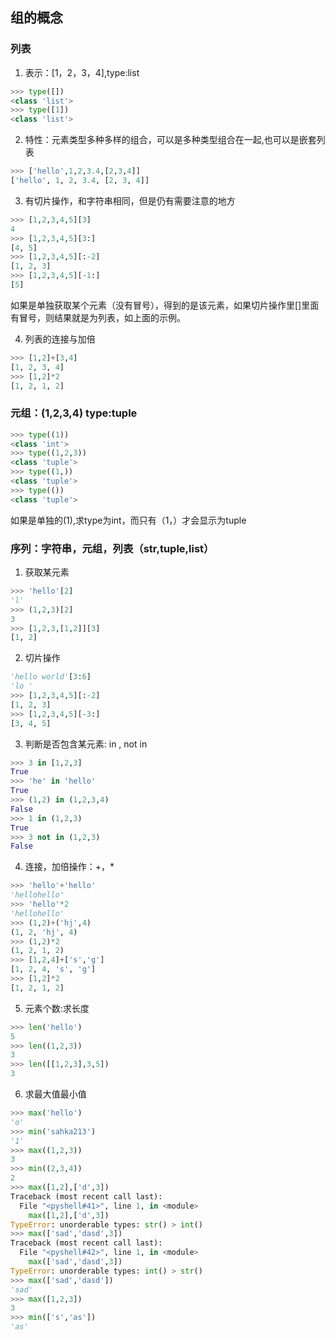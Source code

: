 ## 组的概念
### 列表
1. 表示：[1，2，3，4],type:list
```python
>>> type([])
<class 'list'>
>>> type([1])
<class 'list'>
```
2. 特性：元素类型多种多样的组合，可以是多种类型组合在一起,也可以是嵌套列表
```python
>>> ['hello',1,2,3.4,[2,3,4]]
['hello', 1, 2, 3.4, [2, 3, 4]]
```
3. 有切片操作，和字符串相同，但是仍有需要注意的地方
```python
>>> [1,2,3,4,5][3]
4
>>> [1,2,3,4,5][3:]
[4, 5]
>>> [1,2,3,4,5][:-2]
[1, 2, 3]
>>> [1,2,3,4,5][-1:]
[5]
```
如果是单独获取某个元素（没有冒号），得到的是该元素，如果切片操作里[]里面有冒号，则结果就是为列表，如上面的示例。

4. 列表的连接与加倍
```python
>>> [1,2]+[3,4]
[1, 2, 3, 4]
>>> [1,2]*2
[1, 2, 1, 2]
```

### 元组：(1,2,3,4) type:tuple
```python
>>> type((1))
<class 'int'>
>>> type((1,2,3))
<class 'tuple'>
>>> type((1,))
<class 'tuple'>
>>> type(())
<class 'tuple'>
```
如果是单独的(1),求type为int，而只有（1，）才会显示为tuple 
### 序列：字符串，元组，列表（str,tuple,list）
1. 获取某元素
```python
>>> 'hello'[2]
'l'
>>> (1,2,3)[2]
3
>>> [1,2,3,[1,2]][3]
[1, 2]
```
2. 切片操作
```python
'hello world'[3:6]
'lo '
>>> [1,2,3,4,5][:-2]
[1, 2, 3]
>>> [1,2,3,4,5][-3:]
[3, 4, 5]
```
3. 判断是否包含某元素: in , not in
```python
>>> 3 in [1,2,3]
True
>>> 'he' in 'hello'
True
>>> (1,2) in (1,2,3,4)
False
>>> 1 in (1,2,3)
True
>>> 3 not in (1,2,3)
False
```
4. 连接，加倍操作：+，*
```python
>>> 'hello'+'hello'
'hellohello'
>>> 'hello'*2
'hellohello'
>>> (1,2)+('hj',4)
(1, 2, 'hj', 4)
>>> (1,2)*2
(1, 2, 1, 2)
>>> [1,2,4]+['s','g']
[1, 2, 4, 's', 'g']
>>> [1,2]*2
[1, 2, 1, 2]
```
5. 元素个数:求长度
```python
>>> len('hello')
5
>>> len((1,2,3))
3
>>> len([[1,2,3],3,5])
3
```
6. 求最大值最小值
```python
>>> max('hello')
'o'
>>> min('sahka213')
'1'
>>> max((1,2,3))
3
>>> min((2,3,4))
2
>>> max([1,2],['d',3])
Traceback (most recent call last):
  File "<pyshell#41>", line 1, in <module>
    max([1,2],['d',3])
TypeError: unorderable types: str() > int()
>>> max(['sad','dasd',3])
Traceback (most recent call last):
  File "<pyshell#42>", line 1, in <module>
    max(['sad','dasd',3])
TypeError: unorderable types: int() > str()
>>> max(['sad','dasd'])
'sad'
>>> max([1,2,3])
3
>>> min(['s','as'])
'as'
```

